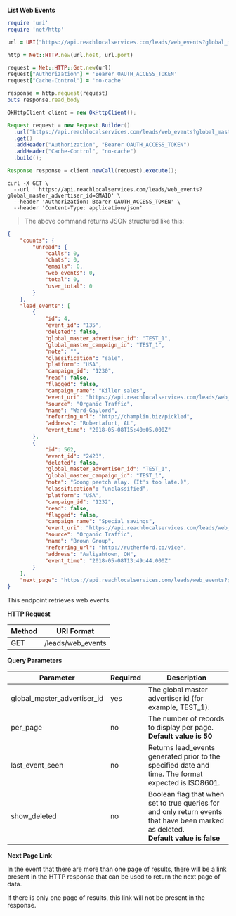**List Web Events**

```ruby
require 'uri'
require 'net/http'

url = URI("https://api.reachlocalservices.com/leads/web_events?global_master_advertiser_id=TEST_1")

http = Net::HTTP.new(url.host, url.port)

request = Net::HTTP::Get.new(url)
request["Authorization"] = 'Bearer OAUTH_ACCESS_TOKEN'
request["Cache-Control"] = 'no-cache'

response = http.request(request)
puts response.read_body
```

```java
OkHttpClient client = new OkHttpClient();

Request request = new Request.Builder()
  .url("https://api.reachlocalservices.com/leads/web_events?global_master_advertiser_id=TEST_1")
  .get()
  .addHeader("Authorization", "Bearer OAUTH_ACCESS_TOKEN")
  .addHeader("Cache-Control", "no-cache")
  .build();

Response response = client.newCall(request).execute();
```

```shell
curl -X GET \
  --url ' https://api.reachlocalservices.com/leads/web_events?global_master_advertiser_id=GMAID' \
  --header 'Authorization: Bearer OAUTH_ACCESS_TOKEN' \
  --header 'Content-Type: application/json'
```

> The above command returns JSON structured like this:

```json
{
    "counts": {
        "unread": {
            "calls": 0,
            "chats": 0,
            "emails": 0,
            "web_events": 0,
            "total": 0,
            "user_total": 0
        }
    },
    "lead_events": [
        {
            "id": 4,
            "event_id": "135",
            "deleted": false,
            "global_master_advertiser_id": "TEST_1",
            "global_master_campaign_id": "TEST_1",
            "note": "",
            "classification": "sale",
            "platform": "USA",
            "campaign_id": "1230",
            "read": false,
            "flagged": false,
            "campaign_name": "Killer sales",
            "event_uri": "https://api.reachlocalservices.com/leads/web_events/4",
            "source": "Organic Traffic",
            "name": "Ward-Gaylord",
            "referring_url": "http://champlin.biz/pickled",
            "address": "Robertafurt, AL",
            "event_time": "2018-05-08T15:40:05.000Z"
        },
        {
            "id": 562,
            "event_id": "2423",
            "deleted": false,
            "global_master_advertiser_id": "TEST_1",
            "global_master_campaign_id": "TEST_1",
            "note": "Soong peetch alay. (It's too late.)",
            "classification": "unclassified",
            "platform": "USA",
            "campaign_id": "1232",
            "read": false,
            "flagged": false,
            "campaign_name": "Special savings",
            "event_uri": "https://api.reachlocalservices.com/leads/web_events/562",
            "source": "Organic Traffic",
            "name": "Brown Group",
            "referring_url": "http://rutherford.co/vice",
            "address": "Aaliyahtown, OH",
            "event_time": "2018-05-08T13:49:44.000Z"
        }
    ],
    "next_page": "https://api.reachlocalservices.com/leads/web_events?global_master_advertiser_id=TEST_1&per_page=50&last_event_seen=2018-05-06 19:51:02584&show_deleted=false"
}
```

This endpoint retrieves web events.

**HTTP Request**

| Method | URI Format |
|---|---|
| GET | /leads/web_events|

**Query Parameters**

Parameter | Required | Description
--------- | -------- | -----------
global_master_advertiser_id | yes | The global master advertiser id (for example, TEST_1).
per_page | no | The number of records to display per page.<br>**Default value is 50**
last_event_seen | no | Returns lead_events generated prior to the specified date and time. The format expected is ISO8601.
show_deleted | no | Boolean flag that when set to true queries for and only return events that have been marked as deleted.<br>**Default value is false**

**Next Page Link**

In the event that there are more than one page of results, there will be a link present in the HTTP response that can be used to return the next page of data.

If there is only one page of results, this link will not be present in the response.
